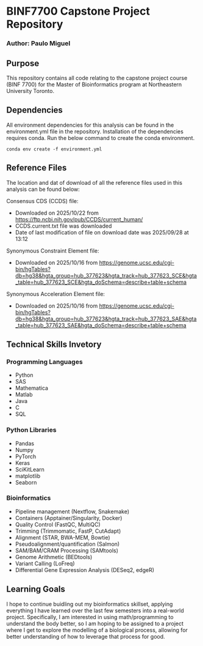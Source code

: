# BINF7700 Capstone Project Repository
### Author: Paulo Miguel

## Purpose

This repository contains all code relating to the capstone project course (BINF 7700) for the Master of Bioinformatics program at Northeastern University Toronto. 

## Dependencies

All environment dependencies for this analysis can be found in the environment.yml file in the repository. Installation of the dependencies requires conda. Run the below command to create the conda environment.

```
conda env create -f environment.yml
```

## Reference Files

The location and dat of download of all the reference files used in this analysis can be found below:

Consensus CDS (CCDS) file: 
* Downloaded on 2025/10/22 from https://ftp.ncbi.nih.gov/pub/CCDS/current_human/
* CCDS.current.txt file was downloaded
* Date of last modification of file on download date was 2025/09/28 at 13:12

Synonymous Constraint Element file:
* Downloaded on 2025/10/16 from https://genome.ucsc.edu/cgi-bin/hgTables?db=hg38&hgta_group=hub_377623&hgta_track=hub_377623_SCE&hgta_table=hub_377623_SCE&hgta_doSchema=describe+table+schema

Synonymous Acceleration Element file:
* Downloaded on 2025/10/16 from https://genome.ucsc.edu/cgi-bin/hgTables?db=hg38&hgta_group=hub_377623&hgta_track=hub_377623_SAE&hgta_table=hub_377623_SAE&hgta_doSchema=describe+table+schema

## Technical Skills Invetory

### Programming Languages

- Python
- SAS
- Mathematica
- Matlab
- Java
- C
- SQL

### Python Libraries

- Pandas
- Numpy
- PyTorch
- Keras
- SciKitLearn
- matplotlib
- Seaborn

### Bioinformatics

- Pipeline management (Nextflow, Snakemake)
- Containers (Apptainer/Singularity, Docker)
- Quality Control (FastQC, MultiQC)
- Trimming (Trimmomatic, FastP, CutAdapt)
- Alignment (STAR, BWA-MEM, Bowtie)
- Pseudoalignment/quantification (Salmon)
- SAM/BAM/CRAM Processing (SAMtools)
- Genome Arithmetic (BEDtools) 
- Variant Calling (LoFreq)
- Differential Gene Expression Analysis (DESeq2, edgeR)

## Learning Goals

I hope to continue buidling out my bioinformatics skillset, applying everything I have learned over the last few semesters into a real-world project. Specifically, I am interested in using math/programming to understand the body better, so I am hoping to be assigned to a project where I get to explore the modelling of a biological process, allowing for better understanding of how to leverage that process for good.